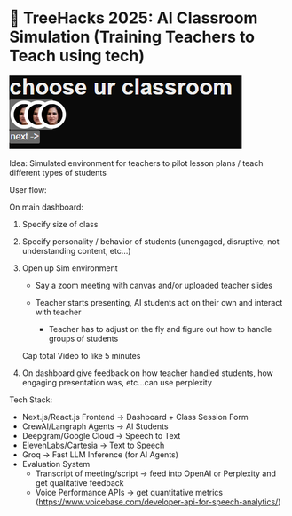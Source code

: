 # 🌲 TreeHacks 2025: AI Classroom Simulation (Training Teachers to Teach using tech)

![classroom selection page](docs/select-draft.png)

Idea: Simulated environment for teachers to pilot lesson plans / teach different types of students

User flow:

On main dashboard:

1. Specify size of class

1. Specify personality / behavior of students (unengaged, disruptive, not understanding content, etc…)

1. Open up Sim environment

   - Say a zoom meeting with canvas and/or uploaded teacher slides

   - Teacher starts presenting, AI students act on their own and interact with teacher

     - Teacher has to adjust on the fly and figure out how to handle groups of students

   Cap total Video to like 5 minutes

1. On dashboard give feedback on how teacher handled students, how engaging presentation was, etc…can use perplexity

Tech Stack:

- Next.js/React.js Frontend -> Dashboard + Class Session Form
- CrewAI/Langraph Agents -> AI Students
- Deepgram/Google Cloud -> Speech to Text
- ElevenLabs/Cartesia -> Text to Speech
- Groq -> Fast LLM Inference (for AI Agents)
- Evaluation System
  - Transcript of meeting/script -> feed into OpenAI or Perplexity and get qualitative feedback
  - Voice Performance APIs -> get quantitative metrics (https://www.voicebase.com/developer-api-for-speech-analytics/)
